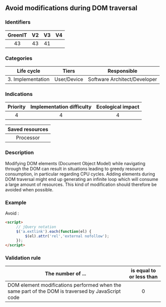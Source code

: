 ## Avoid modifications during DOM traversal

### Identifiers

| GreenIT |  V2  |  V3  |  V4  |
|:-------:|:----:|:----:|:----:|
|  43    | 43  | 41  |      |

### Categories

| Life cycle |  Tiers  |  Responsible  |
|:---------:|:----:|:----:|
| 3. Implementation | User/Device | Software Architect/Developer |

### Indications

| Priority |      Implementation difficulty       |  Ecological impact    |
|:-------------------:|:-------------------------:|:---------------------:|
| 4 | 4 | 4 |

|Saved resources                                    |
|:----------------------------------------------------------:|
|  Processor  |

### Description

Modifying DOM elements (Document Object Model) while navigating through the DOM can result in situations leading to greedy resource consumption, in particular regarding CPU cycles. Adding elements during DOM traversal might end up generating an infinite loop which will consume a large amount of resources. This kind of modification should therefore be avoided when possible.

### Example

Avoid :
```html
<script>
     // jQuery notation
     $('a.extlink').each(function(el) {
         $(el).attr('rel','external nofollow');
     });
</script>
```


### Validation rule

| The number of ...     | is equal to or less than   |  
|-------------------|:-------------------------:|
| DOM element modifications performed when the same part of the DOM is traversed by JavaScript code  | 0  |
